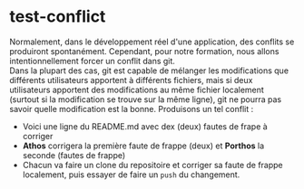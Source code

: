 # test-conflict  
Normalement, dans le développement réel d'une application, des conflits se produiront spontanément. Cependant, pour notre formation, nous allons intentionnellement forcer un conflit dans git.  
Dans la plupart des cas, git est capable de mélanger les modifications que différents utilisateurs apportent à différents fichiers, mais si deux utilisateurs apportent des modifications au même fichier localement (surtout si la modification se trouve sur la même ligne), git ne pourra pas savoir quelle modification est la bonne. Produisons un tel conflit :  
- Voici une ligne du README.md avec dex (deux) fautes de frape à corriger  
- **Athos** corrigera la première faute de frappe (deux) et **Porthos** la seconde (fautes de frappe)   
- Chacun va faire un clone du repositoire et corriger sa faute de frappe localement, puis essayer de faire un `push` du changement. 
